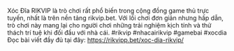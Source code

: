 Xóc Đĩa RIKVIP là trò chơi rất phổ biến trong cộng đồng game thủ trực tuyến, nhất là trên nền tảng rikvip.bet. Với lối chơi đơn giản nhưng hấp dẫn, trò chơi này mang lại cho người chơi những trải nghiệm kịch tính và thử thách trí tuệ khi đối đầu với nhà cái.
#rikvip #nhacairikvip #gamebai #xocdia
Đọc bài viết đầy đủ tại đây: https://rikvipp.bet/xoc-dia-rikvip/